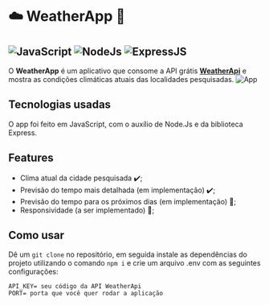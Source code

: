 # ☁️ WeatherApp 🚧
![JavaScript](https://img.shields.io/badge/JavaScript-323330?style=for-the-badge&logo=javascript&logoColor=F7DF1E) ![NodeJs](https://img.shields.io/badge/Node.js-43853D?style=for-the-badge&logo=node.js&logoColor=white
) ![ExpressJS](https://img.shields.io/badge/Express.js-404D59?style=for-the-badge)
---
O **WeatherApp** é um aplicativo que consome a API grátis [**WeatherApi**](https://www.weatherapi.com/) e mostra as condições climáticas atuais das localidades pesquisadas. 
![App](https://i.imgur.com/VLS96Lj.gif)
## Tecnologias usadas
O app foi feito em JavaScript, com o auxílio de Node.Js e da biblioteca Express. 
## Features
- Clima atual da cidade pesquisada ✔️;
- Previsão do tempo mais detalhada (em implementação) ✔️;
- Previsão do tempo para os próximos dias (em implementação) 🚧;
- Responsividade (a ser implementado) 🔴; 

## Como usar
Dê um ``git clone`` no repositório, em seguida instale as dependências do projeto utilizando o comando ``npm i`` e crie um arquivo .env com as seguintes configurações:

```
API_KEY= seu código da API WeatherApi
PORT= porta que você quer rodar a aplicação
```
